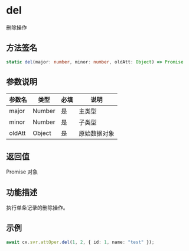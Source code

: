 # del

删除操作

## 方法签名
```typescript
static del(major: number, minor: number, oldAtt: Object) => Promise
```

## 参数说明
| 参数名 | 类型 | 必填 | 说明 |
|--------|------|------|------|
| major | Number | 是 | 主类型 |
| minor | Number | 是 | 子类型 |
| oldAtt | Object | 是 | 原始数据对象 |

## 返回值
Promise 对象

## 功能描述
执行单条记录的删除操作。

## 示例
```typescript
await cx.svr.attOper.del(1, 2, { id: 1, name: "test" });
``` 